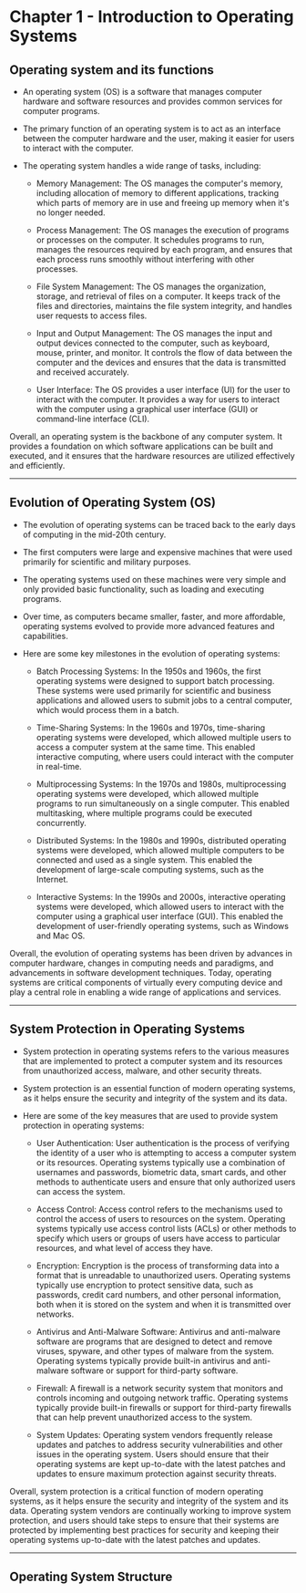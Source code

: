 # Chapter 1 - Introduction to Operating Systems

## Operating system and its functions

* An operating system (OS) is a software that manages computer hardware and software resources and provides common services for computer programs.

* The primary function of an operating system is to act as an interface between the computer hardware and the user, making it easier for users to interact with the computer.

* The operating system handles a wide range of tasks, including:

    * Memory Management: The OS manages the computer's memory, including allocation of memory to different applications, tracking which parts of memory are in use and freeing up memory when it's no longer needed.

    * Process Management: The OS manages the execution of programs or processes on the computer. It schedules programs to run, manages the resources required by each program, and ensures that each process runs smoothly without interfering with other processes.

    * File System Management: The OS manages the organization, storage, and retrieval of files on a computer. It keeps track of the files and directories, maintains the file system integrity, and handles user requests to access files.

    * Input and Output Management: The OS manages the input and output devices connected to the computer, such as keyboard, mouse, printer, and monitor. It controls the flow of data between the computer and the devices and ensures that the data is transmitted and received accurately.

    * User Interface: The OS provides a user interface (UI) for the user to interact with the computer. It provides a way for users to interact with the computer using a graphical user interface (GUI) or command-line interface (CLI).

Overall, an operating system is the backbone of any computer system. It provides a foundation on which software applications can be built and executed, and it ensures that the hardware resources are utilized effectively and efficiently.

---

## Evolution of Operating System (OS)

* The evolution of operating systems can be traced back to the early days of computing in the mid-20th century.

* The first computers were large and expensive machines that were used primarily for scientific and military purposes.

* The operating systems used on these machines were very simple and only provided basic functionality, such as loading and executing programs.

*  Over time, as computers became smaller, faster, and more affordable, operating systems evolved to provide more advanced features and capabilities.

* Here are some key milestones in the evolution of operating systems:

    * Batch Processing Systems: In the 1950s and 1960s, the first operating systems were designed to support batch processing. These systems were used primarily for scientific and business applications and allowed users to submit jobs to a central computer, which would process them in a batch.

    * Time-Sharing Systems: In the 1960s and 1970s, time-sharing operating systems were developed, which allowed multiple users to access a computer system at the same time. This enabled interactive computing, where users could interact with the computer in real-time.

    * Multiprocessing Systems: In the 1970s and 1980s, multiprocessing operating systems were developed, which allowed multiple programs to run simultaneously on a single computer. This enabled multitasking, where multiple programs could be executed concurrently.

    * Distributed Systems: In the 1980s and 1990s, distributed operating systems were developed, which allowed multiple computers to be connected and used as a single system. This enabled the development of large-scale computing systems, such as the Internet.

    * Interactive Systems: In the 1990s and 2000s, interactive operating systems were developed, which allowed users to interact with the computer using a graphical user interface (GUI). This enabled the development of user-friendly operating systems, such as Windows and Mac OS.

Overall, the evolution of operating systems has been driven by advances in computer hardware, changes in computing needs and paradigms, and advancements in software development techniques. Today, operating systems are critical components of virtually every computing device and play a central role in enabling a wide range of applications and services.

---

## System Protection in Operating Systems

* System protection in operating systems refers to the various measures that are implemented to protect a computer system and its resources from unauthorized access, malware, and other security threats.

* System protection is an essential function of modern operating systems, as it helps ensure the security and integrity of the system and its data.

* Here are some of the key measures that are used to provide system protection in operating systems:

    * User Authentication: User authentication is the process of verifying the identity of a user who is attempting to access a computer system or its resources. Operating systems typically use a combination of usernames and passwords, biometric data, smart cards, and other methods to authenticate users and ensure that only authorized users can access the system.

    * Access Control: Access control refers to the mechanisms used to control the access of users to resources on the system. Operating systems typically use access control lists (ACLs) or other methods to specify which users or groups of users have access to particular resources, and what level of access they have.

    * Encryption: Encryption is the process of transforming data into a format that is unreadable to unauthorized users. Operating systems typically use encryption to protect sensitive data, such as passwords, credit card numbers, and other personal information, both when it is stored on the system and when it is transmitted over networks.

    * Antivirus and Anti-Malware Software: Antivirus and anti-malware software are programs that are designed to detect and remove viruses, spyware, and other types of malware from the system. Operating systems typically provide built-in antivirus and anti-malware software or support for third-party software.

    * Firewall: A firewall is a network security system that monitors and controls incoming and outgoing network traffic. Operating systems typically provide built-in firewalls or support for third-party firewalls that can help prevent unauthorized access to the system.

    * System Updates: Operating system vendors frequently release updates and patches to address security vulnerabilities and other issues in the operating system. Users should ensure that their operating systems are kept up-to-date with the latest patches and updates to ensure maximum protection against security threats.

Overall, system protection is a critical function of modern operating systems, as it helps ensure the security and integrity of the system and its data. Operating system vendors are continually working to improve system protection, and users should take steps to ensure that their systems are protected by implementing best practices for security and keeping their operating systems up-to-date with the latest patches and updates.


---

## Operating System Structure


